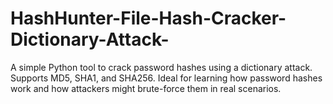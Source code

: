 # HashHunter-File-Hash-Cracker-Dictionary-Attack-
A simple Python tool to crack password hashes using a dictionary attack. Supports MD5, SHA1, and SHA256. Ideal for learning how password hashes work and how attackers might brute-force them in real scenarios.
